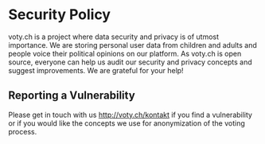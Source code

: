 # Security Policy

voty.ch is a project where data security and privacy is of utmost importance. We are storing personal user data from children and adults and people voice their political opinions on our platform. As voty.ch is open source, everyone can help us audit our security and privacy concepts and suggest improvements. We are grateful for your help!

## Reporting a Vulnerability

Please get in touch with us http://voty.ch/kontakt if you find a vulnerability or if you would like the concepts we use for anonymization of the voting process.
